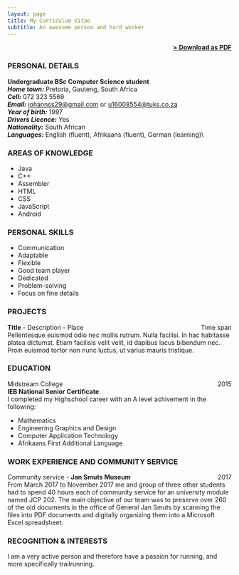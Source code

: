 ```yaml
---
layout: page
title: My Curriculum Vitae
subtitle: An awesome person and hard worker
---
```


<span style="float: right; "><a href="{{ '/assets/resume.pdf' | prepend: site.baseurl }}"><strong>> Download as PDF</strong></a> </span>
<br>

### PERSONAL DETAILS
**Undergraduate BSc Computer Science student**\
***Home town:*** Pretoria, Gauteng, South Africa\
***Cell:*** 072 323 5569\
***Email:*** johannss29@gmail.com or u16008554@tuks.co.za\
***Year of birth:*** 1997\
***Drivers Licence:*** Yes\
***Nationality:*** South African\
***Languages:*** English (fluent), Afrikaans (fluent), German (learning)\

### AREAS OF KNOWLEDGE
- Java
- C++
- Assembler
- HTML
- CSS
- JavaScript
- Android

### PERSONAL SKILLS
- Communication
- Adaptable
- Flexible
- Good team player
- Dedicated
- Problem-solving
- Focus on fine details

### PROJECTS
**Title** - Description - Place <span style="float: right; ">Time span</span>  
Pellentesque euismod odio nec mollis rutrum. Nulla facilisi. In hac habitasse platea dictumst. Etiam facilisis velit velit, id dapibus lacus bibendum nec. Proin euismod tortor non nunc luctus, ut varius mauris tristique.   

### EDUCATION

Midstream College <span style="float: right; "> 2015 </span>  
**IEB National Senior Certificate**  
I completed my Highschool career with an A level achivement in the following: 
- Mathematics
- Engineering Graphics and Design
- Computer Application Technology
- Afrikaans First Additional Language 

### WORK EXPERIENCE AND COMMUNITY SERVICE

Community service - **Jan Smuts Museum** <span style="float: right; "> 2017 </span>  
From March 2017 to November 2017 me and group of three other students had to spend 40 hours each of community service for an university module named JCP 202. The main objective of our team was to preserve over 260 of the old documents in the office of General Jan Smuts by scanning the files into PDF documents and digitally organizing them into a Microsoft Excel spreadsheet.


### RECOGNITION & INTERESTS

I am a very active person and therefore have a passion for running, and more specifically trailrunning.
